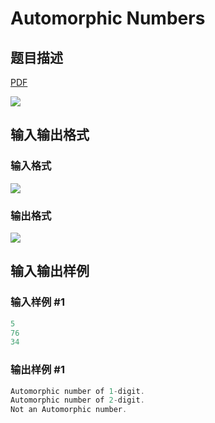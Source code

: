 # Automorphic Numbers

## 题目描述

[problemUrl]: https://uva.onlinejudge.org/index.php?option=com_onlinejudge&Itemid=8&category=16&page=show_problem&problem=1374

[PDF](https://uva.onlinejudge.org/external/104/p10433.pdf)

![](https://cdn.luogu.com.cn/upload/vjudge_pic/UVA10433/2a2dc46fe2236ce0dd7e63b1f71e86318ca9d2dc.png)

## 输入输出格式

### 输入格式

![](https://cdn.luogu.com.cn/upload/vjudge_pic/UVA10433/79c439dcb3b62a90160e4a6cc9ad60aa0d8dcfd8.png)

### 输出格式

![](https://cdn.luogu.com.cn/upload/vjudge_pic/UVA10433/5cdff6aedd512f1ef7764fb02d8269c6f9f43a13.png)

## 输入输出样例

### 输入样例 #1

```cpp
5
76
34
```


### 输出样例 #1

```cpp
Automorphic number of 1-digit.
Automorphic number of 2-digit.
Not an Automorphic number.
```


